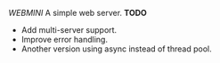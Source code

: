 *WEBMINI*
A simple web server.
**TODO**
- Add multi-server support.
- Improve error handling.
- Another version using async instead of thread pool.